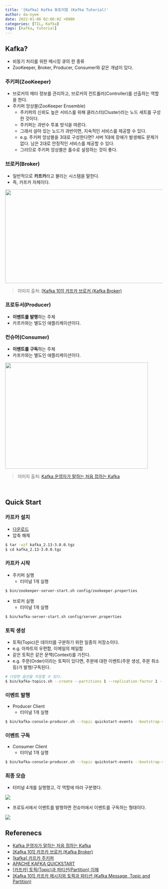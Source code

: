 ```yaml
---
title: '[Kafka] Kafka 튜토리얼 (Kafka Tutorial)'
author: da-nyee
date: 2022-01-06 02:06:02 +0900
categories: [TIL, Kafka]
tags: [kafka, tutorial]
---
```


## Kafka?

- 비동기 처리를 위한 메시징 큐의 한 종류
- ZooKeeper, Broker, Producer, Consumer와 같은 개념이 있다.

### 주키퍼(ZooKeeper)

- 브로커의 메타 정보를 관리하고, 브로커의 컨트롤러(Controller)를 선출하는 역할을 한다.
- 주키퍼 앙상블(ZooKeeper Ensemble)
    - 주키퍼의 신뢰도 높은 서비스를 위해 클러스터(Cluster)라는 노드 세트를 구성한 것이다.
    - 주키퍼는 과반수 투표 방식을 따른다.
    - 그래서 살아 있는 노드가 과반이면, 지속적인 서비스를 제공할 수 있다.
    - e.g. 주키퍼 앙상블을 3대로 구성한다면? 서버 1대에 장애가 발생해도 문제가 없다. 남은 2대로 안정적인 서비스를 제공할 수 있다.
    - 그러므로 주키퍼 앙상블은 홀수로 설정하는 것이 좋다.

### 브로커(Broker)

- 일반적으로 <b>카프카</b>라고 불리는 시스템을 말한다.
- 즉, 카프카 자체이다.

<img style="width: 520px; height: 300px" src="https://user-images.githubusercontent.com/50176238/148253036-02c208cd-bc1f-45e7-98ea-34588fa0f859.png">

> 이미지 출처: [[Kafka 101] 카프카 브로커 (Kafka Broker)](https://always-kimkim.tistory.com/entry/kafka101-broker)

### 프로듀서(Producer)

- <b>이벤트를 발행</b>하는 주체
- 카프카와는 별도인 애플리케이션이다.

### 컨슈머(Consumer)

- <b>이벤트를 구독</b>하는 주체
- 카프카와는 별도인 애플리케이션이다.

<img style="width: 456px; height: 340px" src="https://user-images.githubusercontent.com/50176238/148254338-05d5a917-29b1-42c0-b420-cb9a9ee74448.png">

> 이미지 출처: [Kafka 운영자가 말하는 처음 접하는 Kafka](https://www.popit.kr/kafka-%ec%9a%b4%ec%98%81%ec%9e%90%ea%b0%80-%eb%a7%90%ed%95%98%eb%8a%94-%ec%b2%98%ec%9d%8c-%ec%a0%91%ed%95%98%eb%8a%94-kafka/)

<br/>

## Quick Start

### 카프카 설치

- [다운로드](https://www.apache.org/dyn/closer.cgi?path=/kafka/3.0.0/kafka_2.13-3.0.0.tgz)
- 압축 해제

```bash
$ tar -xzf kafka_2.13-3.0.0.tgz
$ cd kafka_2.13-3.0.0.tgz
```

### 카프카 시작

- 주키퍼 실행
    - 터미널 1개 실행

```bash
$ bin/zookeeper-server-start.sh config/zookeeper.properties
```

- 브로커 실행
    - 터미널 1개 실행

```bash
$ bin/kafka-server-start.sh config/server.properties
```

### 토픽 생성

- 토픽(Topic)은 데이터를 구분하기 위한 일종의 저장소이다.
- e.g. 아파트의 우편함, 이메일의 메일함
- 같은 토픽은 같은 문맥(Context)를 가진다.
- e.g. 주문(Order)이라는 토픽이 있다면, 주문에 대한 이벤트(주문 생성, 주문 취소 등)가 발행/구독된다.

```bash
# 다양한 옵션을 지정할 수 있다.
$ bin/kafka-topics.sh --create --partitions 1 --replication-factor 1 --topic quickstart-events --bootstrap-server localhost:9092
```

### 이벤트 발행

- Producer Client
    - 터미널 1개 실행

```bash
$ bin/kafka-console-producer.sh --topic quickstart-events --bootstrap-server localhost:9092
```

### 이벤트 구독

- Consumer Client
    - 터미널 1개 실행

```bash
$ bin/kafka-console-producer.sh --topic quickstart-events --bootstrap-server localhost:9092
```

### 최종 모습

- 터미널 4개를 실행했고, 각 역할에 따라 구분했다.

<img src="https://user-images.githubusercontent.com/50176238/148248008-2999c725-86b0-4cba-98d0-1e17e0262b71.png">

- 프로듀서에서 이벤트를 발행하면 컨슈머에서 이벤트를 구독하는 형태이다.

<img src="https://user-images.githubusercontent.com/50176238/148248124-525e4478-d537-4d7f-b2be-4fd7d34b73a6.png">

<br/>

## Referenecs

- [Kafka 운영자가 말하는 처음 접하는 Kafka](https://www.popit.kr/kafka-%ec%9a%b4%ec%98%81%ec%9e%90%ea%b0%80-%eb%a7%90%ed%95%98%eb%8a%94-%ec%b2%98%ec%9d%8c-%ec%a0%91%ed%95%98%eb%8a%94-kafka/)
- [[Kafka 101] 카프카 브로커 (Kafka Broker)](https://always-kimkim.tistory.com/entry/kafka101-broker)
- [[kafka] 카프카 주키퍼](https://log-laboratory.tistory.com/149)
- [APACHE KAFKA QUICKSTART](https://kafka.apache.org/quickstart)
- [[카프카] 토픽(Topic)과 파티션(Partition) 이해](https://needjarvis.tistory.com/603)
- [[Kafka 101] 카프카 메시지와 토픽과 파티션 (Kafka Message, Topic and Partition)](https://always-kimkim.tistory.com/entry/kafka101-message-topic-partition)